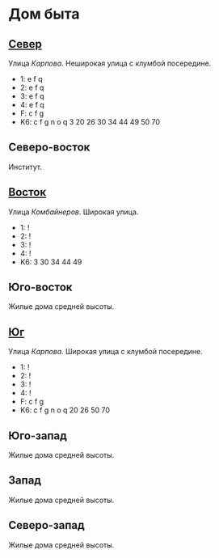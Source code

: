 # Дом быта

## [Север](./540060.md)

Улица *Карпова*.
Неширокая улица с клумбой посередине.

* 1:    e   f   q
* 2:    e   f   q
* 3:    e   f   q
* 4:    e   f   q
* F:    c   f   g
* K6:   c   f   g   n   o   q
        3   20  26  30  34  44  49  50  70

## Северо-восток

Институт.

## [Восток](./550065.md)

Улица *Комбайнеров*.
Широкая улица.

* 1:    !
* 2:    !
* 3:    !
* 4:    !
* K6:   3   30  34  44  49

## Юго-восток

Жилые дома средней высоты.

## [Юг](./540070.md)

Улица *Карпова*.
Широкая улица с клумбой посередине.

* 1:    !
* 2:    !
* 3:    !
* 4:    !
* F:    c   f   g
* K6:   c   f   g   n   o   q
        20  26  50  70

## Юго-запад

Жилые дома средней высоты.

## Запад

Жилые дома средней высоты.

## Северо-запад

Жилые дома средней высоты.
